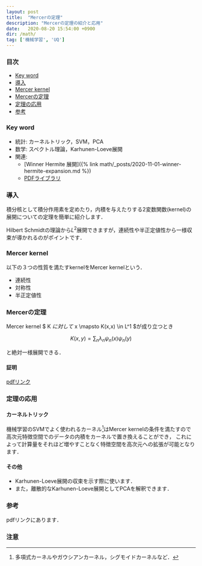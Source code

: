 ```yaml
---
layout: post
title:  "Mercerの定理"
description: "Mercerの定理の紹介と応用"
date:   2020-08-20 15:54:00 +0900
dir: /math/
tag: ['機械学習', 'UQ']
---
```

### 目次
- [Key word](#key-word)
- [導入](#導入)
- [Mercer kernel](#mercer-kernel)
- [Mercerの定理](#mercerの定理)
- [定理の応用](#定理の応用)
- [参考](#参考)

### Key word
- 統計: カーネルトリック，SVM，PCA
- 数学: スペクトル理論，Karhunen-Loeve展開
- 関連:
  - [Winner Hermite 展開]({% link math/_posts/2020-11-01-winner-hermite-expansion.md %})
  - [PDFライブラリ](/math/pdf_library/)

### 導入
積分核として積分作用素を定めたり，内積を与えたりする2変数関数(kernel)の展開についての定理を簡単に紹介します．

Hilbert Schmidtの理論から$L^2$展開できますが，連続性や半正定値性から一様収束が導かれるのがポイントです．

### Mercer kernel
以下の３つの性質を満たすkernelをMercer kernelという．
- 連続性
- 対称性
- 半正定値性

### Mercerの定理
Mercer kernel $ K $に対して$ x \mapsto K(x,x) \in L^1 $が成り立つとき

$$
  K(x,y) = \sum_{n} \lambda_n \psi_n(x) \psi_n(y)
$$


と絶対一様展開できる．

#### 証明
[pdfリンク](/math/pdf/chapter11.pdf)
### 定理の応用
#### カーネルトリック
機械学習のSVMでよく使われるカーネル[^kernels]はMercer kernelの条件を満たすので高次元特徴空間でのデータの内積をカーネルで置き換えることができ，
これによって計算量をそれほど増やすことなく特徴空間を高次元への拡張が可能となります．

#### その他
- Karhunen-Loeve展開の収束を示す際に使います．
- また，離散的なKarhunen-Loeve展開としてPCAを解釈できます．

### 参考
pdfリンクにあります．

### 注意
[^kernels]: 多項式カーネルやガウシアンカーネル，シグモイドカーネルなど．
